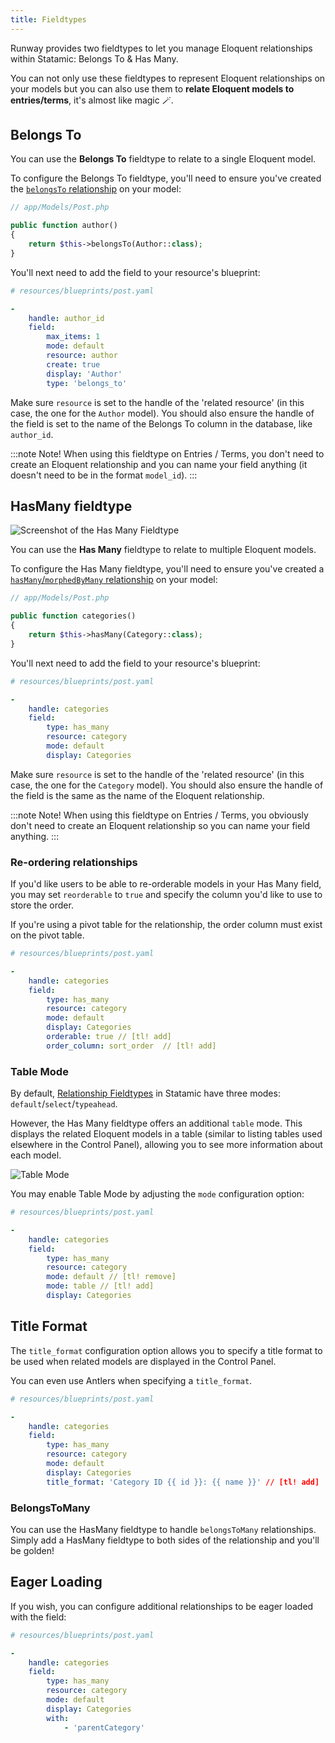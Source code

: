 ```yaml
---
title: Fieldtypes
---
```


Runway provides two fieldtypes to let you manage Eloquent relationships within Statamic: Belongs To & Has Many.

You can not only use these fieldtypes to represent Eloquent relationships on your models but you can also use them to **relate Eloquent models to entries/terms**, it's almost like magic 🪄.

## Belongs To

You can use the **Belongs To** fieldtype to relate to a single Eloquent model.

To configure the Belongs To fieldtype, you'll need to ensure you've created the [`belongsTo` relationship](https://laravel.com/docs/master/eloquent-relationships#one-to-many-inverse) on your model:

```php
// app/Models/Post.php

public function author()
{
    return $this->belongsTo(Author::class);
}
```

You'll next need to add the field to your resource's blueprint:

```yaml
# resources/blueprints/post.yaml

-
    handle: author_id
    field:
        max_items: 1
        mode: default
        resource: author
        create: true
        display: 'Author'
        type: 'belongs_to'
```

Make sure `resource` is set to the handle of the 'related resource' (in this case, the one for the `Author` model). You should also ensure the handle of the field is set to the name of the Belongs To column in the database, like `author_id`.

:::note Note!
When using this fieldtype on Entries / Terms, you don't need to create an Eloquent relationship and you can name your field anything (it doesn't need to be in the format `model_id`).
:::


## HasMany fieldtype

![Screenshot of the Has Many Fieldtype](/img/runway/has-many-fieldtype.png)

You can use the **Has Many** fieldtype to relate to multiple Eloquent models.

To configure the Has Many fieldtype, you'll need to ensure you've created a [`hasMany`/`morphedByMany` relationship](https://laravel.com/docs/master/eloquent-factories#has-many-relationships) on your model:

```php
// app/Models/Post.php

public function categories()
{
    return $this->hasMany(Category::class);
}
```

You'll next need to add the field to your resource's blueprint:

```yaml
# resources/blueprints/post.yaml

-
    handle: categories
    field:
        type: has_many
        resource: category
        mode: default
        display: Categories
```

Make sure `resource` is set to the handle of the 'related resource' (in this case, the one for the `Category` model). You should also ensure the handle of the field is the same as the name of the Eloquent relationship.

:::note Note!
When using this fieldtype on Entries / Terms, you obviously don't need to create an Eloquent relationship so you can name your field anything.
:::

### Re-ordering relationships

If you'd like users to be able to re-orderable models in your Has Many field, you may set `reorderable` to `true` and specify the column you'd like to use to store the order.

If you're using a pivot table for the relationship, the order column must exist on the pivot table.

```yaml
# resources/blueprints/post.yaml

-
    handle: categories
    field:
        type: has_many
        resource: category
        mode: default
        display: Categories
        orderable: true // [tl! add]
        order_column: sort_order  // [tl! add]
```

### Table Mode

By default, [Relationship Fieldtypes](https://statamic.dev/extending/relationship-fieldtypes#content) in Statamic have three modes: `default`/`select`/`typeahead`.

However, the Has Many fieldtype offers an additional `table` mode. This displays the related Eloquent models in a table (similar to listing tables used elsewhere in the Control Panel), allowing you to see more information about each model.

![Table Mode](/img/runway/table-mode.png)

You may enable Table Mode by adjusting the `mode` configuration option:

```yaml
# resources/blueprints/post.yaml

-
    handle: categories
    field:
        type: has_many
        resource: category
        mode: default // [tl! remove]
        mode: table // [tl! add]
        display: Categories
```

## Title Format

The `title_format` configuration option allows you to specify a title format to be used when related models are displayed in the Control Panel.

You can even use Antlers when specifying a `title_format`.

```yaml
# resources/blueprints/post.yaml

-
    handle: categories
    field:
        type: has_many
        resource: category
        mode: default
        display: Categories
        title_format: 'Category ID {{ id }}: {{ name }}' // [tl! add]
```

### BelongsToMany

You can use the HasMany fieldtype to handle `belongsToMany` relationships. Simply add a HasMany fieldtype to both sides of the relationship and you'll be golden!

## Eager Loading

If you wish, you can configure additional relationships to be eager loaded with the field:

```yaml
# resources/blueprints/post.yaml

-
    handle: categories
    field:
        type: has_many
        resource: category
        mode: default
        display: Categories
        with:
            - 'parentCategory'
```
